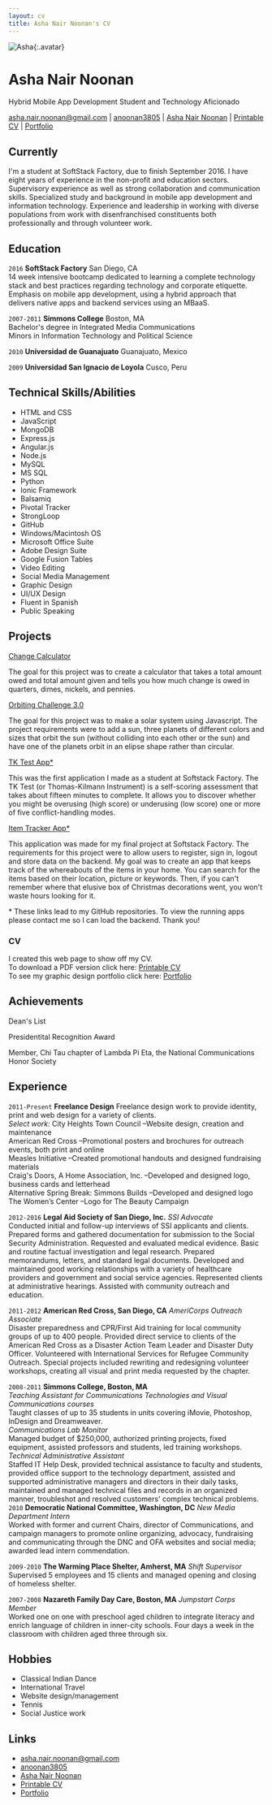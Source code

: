 ```yaml
---
layout: cv
title: Asha Nair Noonan's CV
---
```


![Asha](./media/AshaImg.jpg){:.avatar}

# Asha Nair Noonan
Hybrid Mobile App Development Student and Technology Aficionado

<div id="webaddress">
<a href="mailto:" target="_blank">asha.nair.noonan@gmail.com</a>
|
<i class="fa fa-github"></i> <a href="http://github.com/anoonan3805" target="_blank">anoonan3805</a>
|
<i class="fa fa-linkedin" aria-hidden="true"></i> <a href="www.linkedin.com/in/asha-nair-noonan" target="_blank"> Asha Nair Noonan</a>
|
<i class="fa fa-file-pdf-o" aria-hidden="true"></i> <a href="./media/ANNgd2016.pdf" target="_blank">Printable CV</a>
|
<i class = "fa fa-folder-open-o" aria-hidden="true"></i> <a href="http://www.ashanoonan.com/" target="_blank"> Portfolio</a>
</div>


## Currently

I'm a student at SoftStack Factory, due to finish September 2016. I have eight years of experience in the 
non-profit and education sectors. Supervisory experience as well as strong collaboration and communication skills. 
Specialized study and background in mobile app development and information technology. Experience and leadership in 
working with diverse populations from work with disenfranchised constituents both professionally and through volunteer work.

## Education

`2016`
__SoftStack Factory__ San Diego, CA<br>
14 week intensive bootcamp dedicated to learning a complete technology stack and best practices regarding technology and corporate etiquette.  
Emphasis on mobile app development, using a hybrid approach that delivers native apps and backend services using an MBaaS.<br> 

`2007-2011`
__Simmons College__ Boston, MA<br> 
Bachelor's degree in Integrated Media Communications<br>
Minors in Information Technology and Political Science<br>

`2010`
__Universidad de Guanajuato__ Guanajuato, Mexico<br>

`2009`
__Universidad San Ignacio de Loyola__ Cusco, Peru<br>


## Technical Skills/Abilities

* HTML and CSS
* JavaScript
* MongoDB
* Express.js
* Angular.js
* Node.js
* MySQL 
* MS SQL
* Python
* Ionic Framework
* Balsamiq
* Pivotal Tracker
* StrongLoop
* GitHub
* Windows/Macintosh OS
* Microsoft Office Suite
* Adobe Design Suite
* Google Fusion Tables 
* Video Editing 
* Social Media Management
* Graphic Design
* UI/UX Design
* Fluent in Spanish
* Public Speaking

## Projects
<i class="fa fa-codepen"></i><a href ="http://codepen.io/anoonan3805/pen/VjaxjZ" target="_blank">Change Calculator</a><br>
<p>The goal for this project was to create a calculator that takes a total amount owed and total amount given and tells you how much change is owed in quarters, dimes, nickels, and pennies.</p>

<i class="fa fa-leaf"></i><a href ="https://www.khanacademy.org/computer-programming/spin-off-of-orbiting-challenge-30/5508486001" target="_blank">Orbiting Challenge 3.0</a><br>
<p>The goal for this project was to make a solar system using Javascript. The project requirements were to add a sun,
three planets of different colors and sizes that orbit the sun (without colliding into each other or the sun) and have
one of the planets orbit in an elipse shape rather than circular.</p>
<i class="fa fa-cloud"></i><a href ="https://github.com/anoonan3805/TKTest" target="_blank">TK Test App*</a><br>
<p>This was the first application I made as a student at Softstack Factory. The TK Test (or Thomas-Kilmann Instrument) 
is a self-scoring assessment that takes about fifteen minutes to complete. It allows you to discover whether you might 
be overusing (high score) or underusing (low score) one or more of five conflict-handling modes.</p>
<i class="fa fa-cloud"></i><a href="https://github.com/anoonan3805/item-tracker" target="_blank">Item Tracker App*</a><br>
<p>This application was made for my final project at Softstack Factory. The requirements for this project were to allow 
users to register, sign in, logout and store data on the backend. My goal was to create an app that keeps track of the whereabouts 
of the items in your home. You can search for the items based on their location, picture or keywords. Then, if you can't 
remember where that elusive box of Christmas decorations went, you won't waste hours looking for it.</p>
<p>* These links lead to my GitHub repositories. To view the running apps please contact me so I can load the backend. Thank you!</p>


### CV

I created this web page to show off my CV.<br> 
To download a PDF version click here: <i class="fa fa-file-pdf-o" aria-hidden="true"></i> <a href="./media/ANNgd2016.pdf" target="_blank">Printable CV</a><br>
To see my graphic design portfolio click here: <i class = "fa fa-folder-open-o" aria-hidden="true"></i> <a href="http://www.ashanoonan.com/" target="_blank"> Portfolio</a>

## Achievements

Dean's List

Presidentital Recognition Award

Member, Chi Tau chapter of Lambda Pi Eta, the National Communications Honor Society


## Experience

`2011-Present`
__Freelance Design__ 
Freelance design work to provide identity, print and web design for a variety of clients.<br>
<em>Select work: </em> City Heights Town Council –Website design, creation and maintenance<br>
American Red Cross –Promotional posters and brochures for outreach events, both print and online<br>
Measles Initiative –Created promotional handouts and designed fundraising materials<br>
Craig's Doors, A Home Association, Inc. –Developed and designed logo, business cards and letterhead<br>
Alternative Spring Break: Simmons Builds –Developed and designed logo<br>
The Women’s Center –Logo for The Beauty Campaign<br>

`2012-2016`
__Legal Aid Society of San Diego, Inc.__ 
 <em>SSI Advocate</em><br>
 Conducted initial and follow-up interviews of SSI applicants and clients. Prepared forms and gathered documentation for submission to the Social Security Administration. Requested and evaluated medical evidence. Basic and routine factual
investigation and legal research. Prepared memorandums, letters, and standard legal documents. Developed and maintained good working relationships with a variety of healthcare providers and government and social service agencies. Represented
clients at administrative hearings. Assisted with community outreach and education.

`2011-2012`
__American Red Cross, San Diego, CA__
<em>AmeriCorps Outreach Associate</em><br>
Disaster preparedness and CPR/First Aid training for local community groups of up to 400 people. Provided direct service to clients of the American Red Cross as a Disaster Action Team Leader and Disaster Duty Officer. Volunteered
with International Services for Refugee Community Outreach. Special projects included rewriting and redesigning volunteer workshops, creating all visual and print media requested by the chapter.

`2008-2011` 
__Simmons College, Boston, MA__<br>
<em>Teaching Assistant for Communications Technologies and Visual Communications courses</em><br>
Taught classes of up to 35 students in units covering iMovie, Photoshop, InDesign and Dreamweaver.<br>
<em>Communications Lab Monitor</em><br>
Managed budget of $250,000, authorized printing projects, fixed equipment, assisted professors and students, led training workshops.<br>
<em>Technical Administrative Assistant</em><br>
Staffed IT Help Desk, provided technical assistance to faculty and students, provided office support to the technology department, assisted and supported administrative managers and directors in their daily tasks, maintained and managed technical files and records in an organized manner, troubleshot and resolved customers' complex technical problems.<br>
`2010`
__Democratic National Committee, Washington, DC__
<em>New Media Department Intern</em><br>
 Worked with former and current Chairs, director of Communications, and campaign managers to promote online organizing, advocacy, fundraising and communicating through the DNC and OFA websites and social media; awarded lead intern commendation.<br>

`2009-2010`
__The Warming Place Shelter, Amherst, MA__
<em>Shift Supervisor</em><br>Supervised 5 employees and 15 clients and managed opening and closing of  homeless shelter.<br>

`2007-2008`
__Nazareth Family Day Care, Boston, MA__
<em>Jumpstart Corps Member</em><br>
Worked one on one with preschool aged children to integrate literacy and enrich language of children in inner-city schools. Four days a week in the classroom with children aged three through six.

## Hobbies

* Classical Indian Dance
* International Travel 
* Website design/management
* Tennis
* Social Justice work

## Links

* <i class="fa fa-envelope"></i> <a href="mailto:">asha.nair.noonan@gmail.com</a><br />
* <i class="fa fa-github"></i> <a href="http://github.com/" target="_blank">anoonan3805</a><br />
* <i class="fa fa-linkedin" aria-hidden="true"></i> <a href="www.linkedin.com/in/asha-nair-noonan" target="_blank"> Asha Nair Noonan</a>
* <i class="fa fa-file-pdf-o" aria-hidden="true"></i> <a href="./media/ANNgd2016.pdf" target="_blank">Printable CV</a>
* <i class = "fa fa-folder-open" aria-hidden="true"></i> <a href="http://www.ashanoonan.com/" target="_blank"> Portfolio</a>

